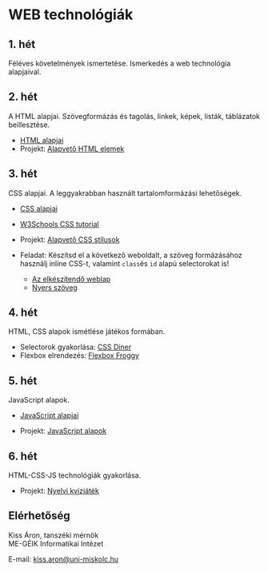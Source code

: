 # WEB technológiák

## 1. hét
Féléves követelmények ismertetése. Ismerkedés a web technológia alapjaival.

## 2. hét
A HTML alapjai. Szövegformázás és tagolás, linkek, képek, listák, táblázatok beillesztése.

* [HTML alapjai](01_html.md)
* Projekt: [Alapvető HTML elemek](https://github.com/aron123/webtech/blob/main/01_html/index.html)

## 3. hét
CSS alapjai. A leggyakrabban használt tartalomformázási lehetőségek.

* [CSS alapjai](02_css.md)
* [W3Schools CSS tutorial](https://www.w3schools.com/css/)

* Projekt: [Alapvető CSS stílusok](https://github.com/aron123/webtech/tree/main/02_css)

* Feladat: Készítsd el a következő weboldalt, a szöveg formázásához használj inline CSS-t, valamint `class`és `id` alapú selectorokat is!
    * [Az elkészítendő weblap](https://raw.githubusercontent.com/aron123/webtech/main/imgs/neumann.png)
    * [Nyers szöveg](https://raw.githubusercontent.com/aron123/webtech/main/data/neumann.txt)
 
## 4. hét
HTML, CSS alapok ismétlése játékos formában.

* Selectorok gyakorlása: [CSS Diner](https://flukeout.github.io/)
* Flexbox elrendezés: [Flexbox Froggy](http://flexboxfroggy.com/#hu)

## 5. hét
JavaScript alapok.

* [JavaScript alapjai](03_js.md)

* Projekt: [JavaScript alapok](https://github.com/aron123/webtech/tree/main/03_js)

## 6. hét
HTML-CSS-JS technológiák gyakorlása.

* Projekt: [Nyelvi kvízjáték](https://github.com/aron123/webtech/tree/main/04_language-quiz)

## Elérhetőség
Kiss Áron, tanszéki mérnök<br>
ME-GÉIK Informatikai Intézet

E-mail: kiss.aron@uni-miskolc.hu
